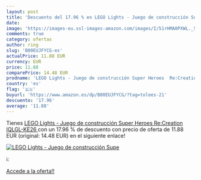 ```yaml
---
layout: post
title: 'Descuento del 17.96 % en LEGO Lights - Juego de construcción Supe'
date: 
image: 'https://images-eu.ssl-images-amazon.com/images/I/51rHMA0PXWL._SL200_.jpg'
comments: true
category: ofertas
author: ring
slug: 'B00EUJFYCG-es'
actualPrice: 11.88 EUR
currency: EUR
price: 11.88
comparePrice: 14.48 EUR
prodname: 'LEGO Lights - Juego de construcción Super Heroes  Re:Creation IQLGL-KE26 '
country: 'es'
flag: '🇪🇸'
buyurl: 'https://www.amazon.es/dp/B00EUJFYCG/?tag=tolees-21'
descuento: '17.96'
average: '11.88'
---
```


Tienes [LEGO Lights - Juego de construcción Super Heroes  Re:Creation IQLGL-KE26 ](https://www.amazon.es/dp/B00EUJFYCG/?tag=tolees-21) con un 17.96 % de descuento con precio de oferta de 11.88 EUR (original: 14.48 EUR) en el siguiente enlace!

[![LEGO Lights - Juego de construcción Supe](https://images-eu.ssl-images-amazon.com/images/I/51rHMA0PXWL._SL200_.jpg)](https://www.amazon.es/dp/B00EUJFYCG/?tag=tolees-21)

ℹ️:


[Accede a la oferta!!](https://www.amazon.es/dp/B00EUJFYCG/?tag=tolees-21)
